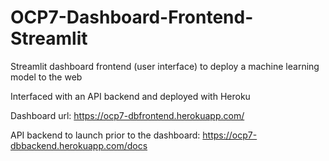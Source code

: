 # OCP7-Dashboard-Frontend-Streamlit
Streamlit dashboard frontend (user interface) to deploy a machine learning model to the web

Interfaced with an API backend and deployed with Heroku

Dashboard url: https://ocp7-dbfrontend.herokuapp.com/

API backend to launch prior to the dashboard: https://ocp7-dbbackend.herokuapp.com/docs
